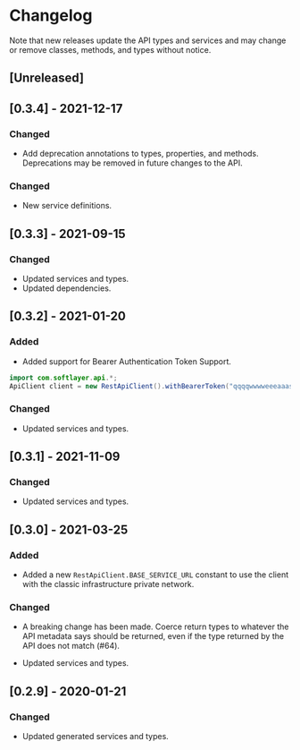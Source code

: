 # Changelog

Note that new releases update the API types and services and may change or remove classes, methods, and types without
notice.

## [Unreleased]

## [0.3.4] - 2021-12-17

### Changed
* Add deprecation annotations to types, properties, and methods. Deprecations may be removed in future changes to the 
  API.

### Changed
* New service definitions.

## [0.3.3] - 2021-09-15

### Changed
* Updated services and types.
* Updated dependencies.

## [0.3.2] - 2021-01-20

### Added
* Added support for Bearer Authentication Token Support.

```java
import com.softlayer.api.*;
ApiClient client = new RestApiClient().withBearerToken("qqqqwwwweeeaaassddd....");
```

### Changed
* Updated services and types.

## [0.3.1] - 2021-11-09

### Changed
* Updated services and types.

## [0.3.0] - 2021-03-25

### Added
* Added a new `RestApiClient.BASE_SERVICE_URL` constant to use the client with the classic infrastructure private
  network.

### Changed
* A breaking change has been made. Coerce return types to whatever the API metadata says should be returned, even if
  the type returned by the API does not match (#64).

* Updated services and types.

## [0.2.9] - 2020-01-21

### Changed
* Updated generated services and types.
